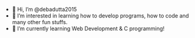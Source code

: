 - 👋 Hi, I’m @debadutta2015
- 👀 I’m interested in learning how to develop programs, how to code and many other fun stuffs.
- 🌱 I’m currently learning Web Development & C programming!




